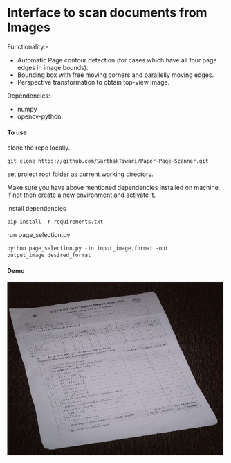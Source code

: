 # Interface to scan documents from Images

Functionality:-

* Automatic Page contour detection (for cases which have all four page edges in image bounds).
* Bounding box with free moving corners and parallelly moving edges.
* Perspective transformation to obtain top-view image.

Dependencies:-

* numpy
* opencv-python

#### To use 
clone the repo locally.
```
git clone https://github.com/SarthakTiwari/Paper-Page-Scanner.git
```
set project root folder as current working directory.

Make sure you have above mentioned dependencies installed on machine.
if not then create a new environment and activate it.

install dependencies
```
pip install -r requirements.txt
```
run page_selection.py 
```
python page_selection.py -in input_image.format -out output_image.desired_format
```
#### Demo

![gif](./static/demo.gif)

